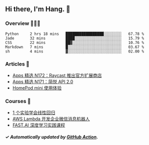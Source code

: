 ## Hi there, I'm Hang. 👋

### Overview 👨🏻‍💻

<!--START_SECTION:waka-->
```text
Python     2 hrs 18 mins   █████████████████░░░░░░░░   67.78 % 
Jade       32 mins         ████░░░░░░░░░░░░░░░░░░░░░   15.79 % 
CSS        22 mins         ██▓░░░░░░░░░░░░░░░░░░░░░░   10.76 % 
Markdown   7 mins          █░░░░░░░░░░░░░░░░░░░░░░░░   03.67 % 
sh         4 mins          ▓░░░░░░░░░░░░░░░░░░░░░░░░   02.00 % 
```
<!--END_SECTION:waka-->

### Articles 📝

<!-- BLOG:START -->
- [Apps 精选 N172：Raycast 推出官方扩展商店](http://huhuhang.com/post/product-hunt/product-hunt-n172?from=github)
- [Apps 精选 N171：简悦 API 2.0](http://huhuhang.com/post/product-hunt/product-hunt-n171?from=github)
- [HomePod mini 使用体验](http://huhuhang.com/post/apps/homepod-mini-comments?from=github)<!-- BLOG:END -->

### Courses 🔗

<!-- SYL:START -->
- [1 个实验学会线性回归](https://lanqiao.cn/courses/4855)
- [AWS Lambda 开发企业微信消息机器人](https://lanqiao.cn/courses/2868)
- [FAST.AI 深度学习实践课程](https://lanqiao.cn/courses/1445)
<!-- SYL:END -->

##### ✓ Automatically updated by [GitHub Action](https://github.com/huhuhang/huhuhang/actions).

